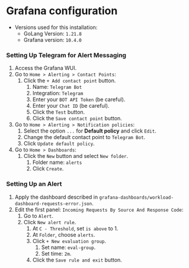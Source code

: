 # Grafana configuration

* Versions used for this installation:
  * GoLang Version: `1.21.8`
  * Grafana version: `10.4.0`

### Setting Up Telegram for Alert Messaging

1. Access the Grafana WUI.
2. Go to `Home > Alerting > Contact Points`:
    1. Click the `+ Add contact point` button.
        1. Name: `Telegram Bot`
        1. Integration: `Telegram`
        1. Enter your `BOT API Token` (be careful).
        1. Enter your `Chat ID` (be careful).
        1. Click the `Test` button.
        1. Click the `Save contact point` button.
3. Go to `Home > Alerting > Notification policies`:
    1. Select the option `...` for **Default policy** and click `Edit`.
    1. Change the default contact point to `Telegram Bot`.
    1. Click `Update default policy`.
4. Go to `Home > Dashboards`:
    1. Click the `New` button and select `New folder`.
        1. Folder name: `alerts`
        1. Click `Create`.

### Setting Up an Alert

1. Apply the dashboard described in `grafana-dashboards/workload-dashboard-requests-error.json`.
2. Edit the first panel: `Incoming Requests By Source And Response Code`:
    1. Go to `Alert`.
    1. Click `New alert rule`.
        1. At `C - Threshold`, set `is above` to 1.
        1. At `Folder`, choose `alerts`.
        1. Click `+ New evaluation group`.
            1. Set name: `eval-group`.
            1. Set time: `2m`.
        1. Click the `Save rule and exit` button.